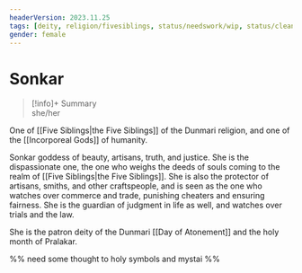 ```yaml
---
headerVersion: 2023.11.25
tags: [deity, religion/fivesiblings, status/needswork/wip, status/cleanup/image]
gender: female
---
```

# Sonkar
>[!info]+ Summary  
> she/her

One of [[Five Siblings|the Five Siblings]] of the Dunmari religion, and one of the [[Incorporeal Gods]] of humanity. 

Sonkar goddess of beauty, artisans, truth, and justice. She is the dispassionate one, the one who weighs the deeds of souls coming to the realm of [[Five Siblings|the Five Siblings]]. She is also the protector of artisans, smiths, and other craftspeople, and is seen as the one who watches over commerce and trade, punishing cheaters and ensuring fairness. She is the guardian of judgment in life as well, and watches over trials and the law.

She is the patron deity of the Dunmari [[Day of Atonement]] and the holy month of Pralakar. 

%% need some thought to holy symbols and mystai %%